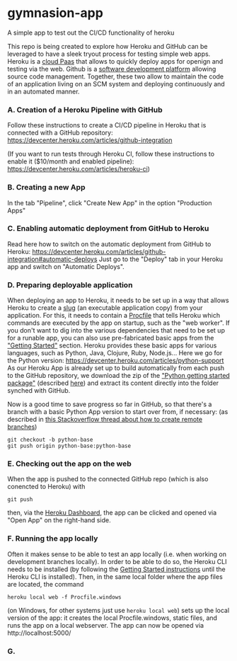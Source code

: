 # gymnasion-app
A simple app to test out the CI/CD functionality of heroku

This repo is being created to explore how Heroku and GitHub can be leveraged to have a sleek tryout process for testing simple web apps.
Heroku is a [cloud Paas](https://en.wikipedia.org/wiki/Heroku) that allows to quickly deploy apps for openign and testing via the web.
Github is a [software development platform](https://en.wikipedia.org/wiki/GitHub) allowing source code management.
Together, these two allow to maintain the code of an application living on an SCM system and deploying continuously and in an automated manner.

### A. Creation of a Heroku Pipeline with GitHub
Follow these instructions to create a CI/CD pipeline in Heroku that is connected with a GitHub repository:
https://devcenter.heroku.com/articles/github-integration

(If you want to run tests through Heroku CI, follow these instructions to enable it ($10/month and enabled pipeline):
https://devcenter.heroku.com/articles/heroku-ci)

### B. Creating a new App
In the tab "Pipeline", click "Create New App" in the option "Production Apps"

### C. Enabling automatic deployment from GitHub to Heroku
Read here how to switch on the automatic deployment from GitHub to Heroku:
https://devcenter.heroku.com/articles/github-integration#automatic-deploys
Just go to the "Deploy" tab in your Heroku app and switch on "Automatic Deploys".

### D. Preparing deployable application
When deploying an app to Heroku, it needs to be set up in a way that allows Heroku to create a [slug](https://devcenter.heroku.com/articles/buildpacks) (an executable application copy) from your application. For this, it needs to contain a [Procfile](https://devcenter.heroku.com/articles/procfile) that tells Heroku which commands are executed by the app on startup, such as the "web worker".
If you don't want to dig into the various dependencies that need to be set up for a runable app, you can also use pre-fabricated basic apps from the ["Getting Started"](https://devcenter.heroku.com/start) section. Heroku provides these basic apps for various languages, such as Python, Java, Clojure, Ruby, Node.js... Here we go for the Python version:
https://devcenter.heroku.com/articles/python-support
As our Heroku App is already set up to build automatically from each push to the GitHub repository, we download the zip of the ["Python getting started package"](https://github.com/heroku/python-getting-started.git) (described [here](https://devcenter.heroku.com/articles/getting-started-with-python#prepare-the-app)) and extract its content directly into the folder synched with GitHub.

Now is a good time to save progress so far in GitHub, so that there's a branch with a basic Python App version to start over from, if necessary:
(as described in [this Stackoverflow thread about how to create remote branches](https://stackoverflow.com/questions/1519006/how-do-you-create-a-remote-git-branch))
```
git checkout -b python-base
git push origin python-base:python-base
```

### E. Checking out the app on the web
When the app is pushed to the connected GitHub repo (which is also conencted to Heroku) with
```
git push
```
then, via the [Heroku Dashboard](https://dashboard.heroku.com/), the app can be clicked and opened via "Open App" on the right-hand side.

### F. Running the app locally
Often it makes sense to be able to test an app locally (i.e. when working on development branches locally).
In order to be able to do so, the Heroku CLI needs to be installed (by following the [Getting Started instructions](https://devcenter.heroku.com/articles/getting-started-with-python) until the Heroku CLI is installed).
Then, in the same local folder where the app files are located, the command
```
heroku local web -f Procfile.windows
```
(on Windows, for other systems just use ```heroku local web```)
sets up the local version of the app: it creates the local Procfile.windows, static files, and runs the app on a local webserver. The app can now be opened via
http://localhost:5000/

### G.


